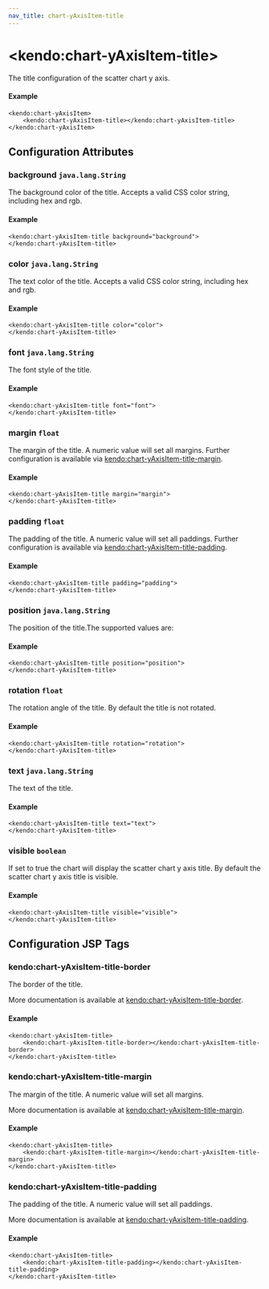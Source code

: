 ```yaml
---
nav_title: chart-yAxisItem-title
---
```


# \<kendo:chart-yAxisItem-title\>

The title configuration of the scatter chart y axis.

#### Example
    <kendo:chart-yAxisItem>
        <kendo:chart-yAxisItem-title></kendo:chart-yAxisItem-title>
    </kendo:chart-yAxisItem>

## Configuration Attributes

### background `java.lang.String`

The background color of the title. Accepts a valid CSS color string, including hex and rgb.

#### Example
    <kendo:chart-yAxisItem-title background="background">
    </kendo:chart-yAxisItem-title>

### color `java.lang.String`

The text color of the title. Accepts a valid CSS color string, including hex and rgb.

#### Example
    <kendo:chart-yAxisItem-title color="color">
    </kendo:chart-yAxisItem-title>

### font `java.lang.String`

The font style of the title.

#### Example
    <kendo:chart-yAxisItem-title font="font">
    </kendo:chart-yAxisItem-title>

### margin `float`

The margin of the title. A numeric value will set all margins. Further configuration is available via [kendo:chart-yAxisItem-title-margin](#kendo-chart-yAxisItem-title-margin). 

#### Example
    <kendo:chart-yAxisItem-title margin="margin">
    </kendo:chart-yAxisItem-title>

### padding `float`

The padding of the title. A numeric value will set all paddings. Further configuration is available via [kendo:chart-yAxisItem-title-padding](#kendo-chart-yAxisItem-title-padding). 

#### Example
    <kendo:chart-yAxisItem-title padding="padding">
    </kendo:chart-yAxisItem-title>

### position `java.lang.String`

The position of the title.The supported values are:

#### Example
    <kendo:chart-yAxisItem-title position="position">
    </kendo:chart-yAxisItem-title>

### rotation `float`

The rotation angle of the title. By default the title is not rotated.

#### Example
    <kendo:chart-yAxisItem-title rotation="rotation">
    </kendo:chart-yAxisItem-title>

### text `java.lang.String`

The text of the title.

#### Example
    <kendo:chart-yAxisItem-title text="text">
    </kendo:chart-yAxisItem-title>

### visible `boolean`

If set to true the chart will display the scatter chart y axis title. By default the scatter chart y axis title is visible.

#### Example
    <kendo:chart-yAxisItem-title visible="visible">
    </kendo:chart-yAxisItem-title>


##  Configuration JSP Tags

### kendo:chart-yAxisItem-title-border

The border of the title.

More documentation is available at [kendo:chart-yAxisItem-title-border](/kendo-ui/api/wrappers/jsp/chart/yaxisitem-title-border).

#### Example

    <kendo:chart-yAxisItem-title>
        <kendo:chart-yAxisItem-title-border></kendo:chart-yAxisItem-title-border>
    </kendo:chart-yAxisItem-title>

### kendo:chart-yAxisItem-title-margin

The margin of the title. A numeric value will set all margins.

More documentation is available at [kendo:chart-yAxisItem-title-margin](/kendo-ui/api/wrappers/jsp/chart/yaxisitem-title-margin).

#### Example

    <kendo:chart-yAxisItem-title>
        <kendo:chart-yAxisItem-title-margin></kendo:chart-yAxisItem-title-margin>
    </kendo:chart-yAxisItem-title>

### kendo:chart-yAxisItem-title-padding

The padding of the title. A numeric value will set all paddings.

More documentation is available at [kendo:chart-yAxisItem-title-padding](/kendo-ui/api/wrappers/jsp/chart/yaxisitem-title-padding).

#### Example

    <kendo:chart-yAxisItem-title>
        <kendo:chart-yAxisItem-title-padding></kendo:chart-yAxisItem-title-padding>
    </kendo:chart-yAxisItem-title>

